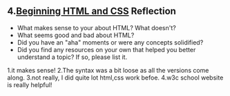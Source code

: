 ## 4.[Beginning HTML and CSS](4_beginning_HTML_CSS/readme.mc) Reflection

* What makes sense to your about HTML? What doesn't? 
* What seems good and bad about HTML?
* Did you have an "aha" moments or were any concepts solidified?
* Did you find any resources on your own that helped you better understand a topic? If so, please list it.

<!-- Add your reflection here. Remove the comment markers -->
1.it makes sense!
2.The syntax was a bit loose as all the versions come along.
3.not really, I did quite lot html,css work befoe.
4.w3c school website is really helpful!
